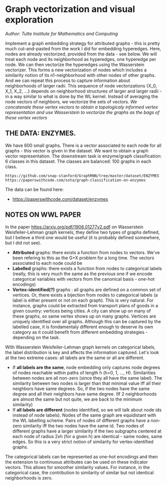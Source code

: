 Graph vectorization and visual exploration
==============================
_Author: Tutte Institute for Mathematics and Computing_

Implement a graph embedding strategy for attributed graphs - this is pretty much cut-and-pasted from the work I did for embedding hyperedges. Here, nodes are already vectorized, provided from the data - see below. We will treat each node and its neighborhood as hyperedges, one hyperedge per node. We can then vectorize the hyperedges using the Wasserstein vectorizer. This forms a new vectorization of nodes which includes a similarity notion of its n1-neighborhood with other nodes of other graphs. And we can repeat this process to capture information about neighborhoods of larger radii.
This sequence of node vectorizations {X_0, X_1, X_2, …} depends on neighborhood structures of larger and larger radii - in a way similar to what is done by the WL kernel. Instead of averaging the node vectors of neighbors, we vectorize the sets of vectors. 
*We concatenate these vertex vectors to obtain a topologicaly informed vertex representation and use Wasserstein to vectorize the graphs as the bags of these vertex vectors*

THE DATA: ENZYMES.
---------------
We have 600 small graphs. There is a vector associated to each node for all graphs - this vector is given in the dataset. We want to obtain a graph vector representation. The downstream task is enzyme/graph classification: 6 classes in this dataset. The classes are balanced: 100 graphs in each class.

    https://github.com/snap-stanford/GraphRNN/tree/master/dataset/ENZYMES
    https://paperswithcode.com/sota/graph-classification-on-enzymes

The data can be found here:

*  https://paperswithcode.com/dataset/enzymes


NOTES ON WWL PAPER
---------------

In the paper https://arxiv.org/pdf/1906.01277v2.pdf on Wasserstein Weisfeiler-Lehman graph kernels, they define two types of graphs defined, but I believe a third one would be useful (it is probably defined somewhere, but I did not see).
* **Attributed** graphs: there exists a function from nodes to vectors. We've been refering to this as the G+X problem for a long time. The vectors associated to each node could be 
* **Labelled** graphs: there exists a function from nodes to categorical labels (really, this is very much the same as the previous one if we encode categorical variables with vectors from the canonical basis - one-hot encodings)
* **Vertex-identified(?)** graphs : all graphs are defined on a common set of vertices. Or, there exists a bijection from nodes to categorical labels (a label is either present or not on each graph). This is very natural. For instance, graphs could be extracted from transport plans of goods in a given country: vertices being cities. A city can show up on many of these graphs, so same vertex shows up on many graphs. Vertices are uniquely identified over all graphs. Although this can be captured by the labelled case, it is fondamentaly different enough to deserve its own category as it could benefit from different embedding strategies - depending on the task.

With Wasserstein Weisfeiler-Lehman graph kernels on categorical labels, the label distribution is key and affects the information captured. Let's look at the two extreme cases: all labels are the same or all are different. 
* If **all labels are the same**, node embedding only captures node degrees of nodes reachable within paths of length h (h=0, 1, …, H). Similarities between nodes are all non-zero (since they all have the same label). The similarity between two nodes is larger than that minimal value iff all their neighbors have same degrees. So, if the two nodes have the same degree and all their neighbors have same degree. (If 2 neighborhoods are almost the same but not quite, we are back to the minimum similarity) 
* If **all labels are different** (nodes identified, so we will talk about node ids instead of node labels). Nodes of the same graph are equidistant with the WL labelling scheme. Pairs of nodes of different graphs have a non-zero similarity iff the two nodes have the same id. Two nodes of different graphs have a larger similarity if the two subgraphs centered at each node of radius 2xh (for a given h) are identical - same nodes, same edges. So this is a very strict notion of similarity for vertex-identified graphs. 

The categorical labels can be represented as one-hot encodings and then the extension to continuous attributes can be used on these indicator vectors. This allows for smoother similarity values. For instance, in the categorical case, the contribution to similarity of similar but not identical neighborhoods is zero. 





